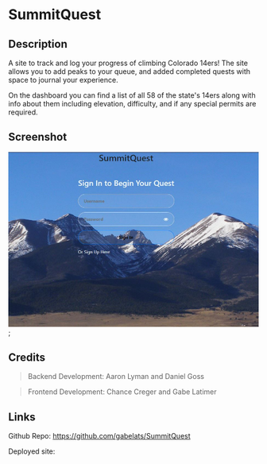 # SummitQuest

## Description

A site to track and log your progress of climbing Colorado 14ers! The site allows you to add peaks to your queue, and added completed quests with space to journal your experience.

On the dashboard you can find a list of all 58 of the state's 14ers along with info about them including elevation, difficulty, and if any special permits are required.

## Screenshot

![SummitQuest Login](./public/images/readme_capture.JPG);

## Credits

> Backend Development: Aaron Lyman and Daniel Goss

> Frontend Development: Chance Creger and Gabe Latimer

## Links

Github Repo: https://github.com/gabelats/SummitQuest

Deployed site:
